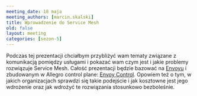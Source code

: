 ```yaml
---
meeting_date: 18 maja
meeting_authors: [marcin.skalski]
title: Wprowadzenie do Service Mesh
old: false
layout: meeting
categories: [sezon-5]
---
```


Podczas tej prezentacji chciałbym przybliżyć wam tematy związane z komunikacją pomiędzy usługami i pokazać wam czym jest i jakie problemy rozwiązuje Service Mesh. Całość prezentacji będzie bazować na [Envoyu] i zbudowanym w Allegro control plane: [Envoy Control]. Opowiem też o tym, w jakich organizacjach sprawdzi się takie podejście i jak kosztowne jest jego wdrożenie oraz jak wdrożyć te rozwiązania stosunkowo bezboleśnie.

[Envoy Control]: https://github.com/allegro/envoy-control
[Envoyu]: https://www.envoyproxy.io/
